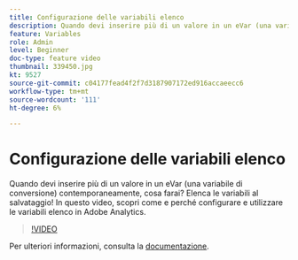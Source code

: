 ```yaml
---
title: Configurazione delle variabili elenco
description: Quando devi inserire più di un valore in un eVar (una variabile di conversione) contemporaneamente, cosa farai? Elenca le variabili al salvataggio! In questo video, scopri come e perché configurare e utilizzare le variabili elenco in Adobe Analytics.
feature: Variables
role: Admin
level: Beginner
doc-type: feature video
thumbnail: 339450.jpg
kt: 9527
source-git-commit: c04177fead4f2f7d3187907172ed916accaeecc6
workflow-type: tm+mt
source-wordcount: '111'
ht-degree: 6%

---
```



# Configurazione delle variabili elenco

Quando devi inserire più di un valore in un eVar (una variabile di conversione) contemporaneamente, cosa farai? Elenca le variabili al salvataggio! In questo video, scopri come e perché configurare e utilizzare le variabili elenco in Adobe Analytics.

>[!VIDEO](https://video.tv.adobe.com/v/339450/?quality=12&learn=on)

Per ulteriori informazioni, consulta la [documentazione](https://experienceleague.adobe.com/docs/analytics/admin/admin-tools/conversion-variables/list-var-admin.html).

